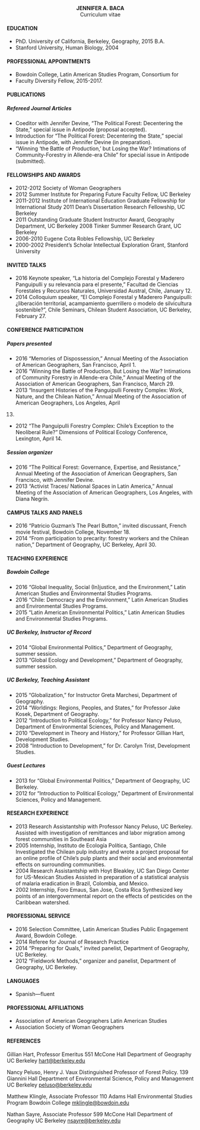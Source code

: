 
<center> <b>JENNIFER A. BACA</b></center>
<center> Curriculum vitae </center>


#### EDUCATION
* PhD. University of California, Berkeley, Geography, 2015 B.A.
* Stanford University, Human Biology, 2004

#### PROFESSIONAL APPOINTMENTS
* Bowdoin College, Latin American Studies Program, Consortium for
* Faculty Diversity Fellow, 2015-2017.

#### PUBLICATIONS
##### Refereed Journal Articles
* Coeditor with Jennifer Devine, “The Political Forest: Decentering the State,” special issue in Antipode (proposal accepted).
* Introduction for “The Political Forest: Decentering the State,” special issue in Antipode, with Jennifer Devine (in preparation).
* “Winning ‘the Battle of Production,’ but Losing the War? Intimations of Community-Forestry in Allende-era Chile” for special issue in Antipode (submitted).

#### FELLOWSHIPS AND AWARDS

* 2012-2012 Society of Woman Geographers
* 2012 Summer Institute for Preparing Future Faculty Fellow, UC Berkeley
* 2011-2012 Institute of International Education Graduate Fellowship for International Study 2011 Dean’s Dissertation Research Fellowship, UC Berkeley
* 2011 Outstanding Graduate Student Instructor Award, Geography Department, UC Berkeley 2008 Tinker Summer Research Grant, UC Berkeley
* 2006-2010 Eugene Cota Robles Fellowship, UC Berkeley
* 2000-2002 President’s Scholar Intellectual Exploration Grant, Stanford University

#### INVITED TALKS
* 2016 Keynote speaker, “La historia del Complejo Forestal y Maderero Panguipulli y su relevancia para el presente,” Facultad de Ciencias Forestales y Recursos Naturales, Universidad Austral, Chile, January 12.
* 2014 Colloquium speaker, “El Complejo Forestal y Maderero Panguipulli: ¿liberación territorial, acampamiento guerrillero o modelo de silvicultura sostenible?”, Chile Seminars, Chilean Student Association, UC Berkeley, February 27.

#### CONFERENCE PARTICIPATION
##### Papers presented
* 2016 “Memories of Dispossession,” Annual Meeting of the Association of American
Geographers, San Francisco, April 1.
* 2016 “Winning the Battle of Production, But Losing the War? Intimations of Community
Forestry in Allende-era Chile,” Annual Meeting of the Association of American
Geographers, San Francisco, March 29.
* 2013 “Insurgent Histories of the Panguipulli Forestry Complex: Work, Nature, and the Chilean
Nation,” Annual Meeting of the Association of American Geographers, Los Angeles, April
13.
* 2012 “The Panguipulli Forestry Complex: Chile’s Exception to the Neoliberal Rule?”
Dimensions of Political Ecology Conference, Lexington, April 14.

##### Session organizer
* 2016 “The Political Forest: Governance, Expertise, and Resistance,” Annual Meeting of the Association of American Geographers, San Francisco, with Jennifer Devine.
* 2013 “Activist Traces/ National Spaces in Latin America,” Annual Meeting of the Association of American Geographers, Los Angeles, with Diana Negrín.

#### CAMPUS TALKS AND PANELS
* 2016 “Patricio Guzman’s The Pearl Button,” invited discussant, French movie festival, Bowdoin College, November 18.
* 2014 “From participation to precarity: forestry workers and the Chilean nation,” Department of Geography, UC Berkeley, April 30.

#### TEACHING EXPERIENCE
##### Bowdoin College
* 2016 “Global Inequality, Social (In)justice, and the Environment,” Latin American Studies and
Environmental Studies Programs.
* 2016 “Chile: Democracy and the Environment,” Latin American Studies and Environmental
Studies Programs.
* 2015 “Latin American Environmental Politics,” Latin American Studies and Environmental
Studies Programs.

##### UC Berkeley, Instructor of Record
* 2014 “Global Environmental Politics,” Department of Geography, summer session.
* 2013 “Global Ecology and Development,” Department of Geography, summer session.

##### UC Berkeley, Teaching Assistant
* 2015 “Globalization,” for Instructor Greta Marchesi, Department of Geography.
* 2014 “Worldings: Regions, Peoples, and States,” for Professor Jake Kosek, Department of
Geography.
* 2012 “Introduction to Political Ecology,” for Professor Nancy Peluso, Department of
Environmental Sciences, Policy and Management.
* 2010 “Development in Theory and History,” for Professor Gillian Hart, Development Studies.
* 2008 “Introduction to Development,” for Dr. Carolyn Trist, Development Studies.


##### Guest Lectures
* 2013 for “Global Environmental Politics,” Department of Geography, UC Berkeley.
* 2012 for “Introduction to Political Ecology,” Department of Environmental Sciences, Policy and
Management.


#### RESEARCH EXPERIENCE
* 2013 Research Assistantship with Professor Nancy Peluso, UC Berkeley.
Assisted with investigation of remittances and labor migration among forest communities in Southeast Asia
* 2005 Internship, Instituto de Ecología Política, Santiago, Chile
Investigated the Chilean pulp industry and wrote a project proposal for an online profile of Chile’s pulp plants and their social and environmental effects on surrounding communities.
* 2004 Research Assistantship with Hoyt Bleakley, UC San Diego Center for US-Mexican Studies Assisted in preparation of a statistical analysis of malaria eradication in Brazil, Colombia, and Mexico.
* 2002 Internship, Foro Emaus, San Jose, Costa Rica
Synthesized key points of an intergovernmental report on the effects of pesticides on the Caribbean watershed.

#### PROFESSIONAL SERVICE
* 2016 Selection Committee, Latin American Studies Public Engagement Award, Bowdoin College.
* 2014 Referee for Journal of Research Practice
* 2014 “Preparing for Quals,” invited panelist, Department of Geography, UC Berkeley.
* 2012 “Fieldwork Methods,” organizer and panelist, Department of Geography, UC Berkeley.

#### LANGUAGES
* Spanish—fluent

#### PROFESSIONAL AFFILIATIONS
* Association of American Geographers Latin American Studies
* Association Society of Woman Geographers

#### REFERENCES

Gillian Hart, Professor Emeritus 551 McCone Hall
Department of Geography
UC Berkeley hart@berkeley.edu

Nancy Peluso, Henry J. Vaux Distinguished Professor of Forest
Policy.
139 Giannini Hall
Department of Environmental Science, Policy and Management
UC Berkeley
peluso@berkeley.edu

Matthew Klingle, Associate Professor 110 Adams Hall
Environmental Studies Program Bowdoin College mklingle@bowdoin.edu

Nathan Sayre, Associate Professor 599 McCone Hall
Department of Geography
UC Berkeley nsayre@berkeley.edu
